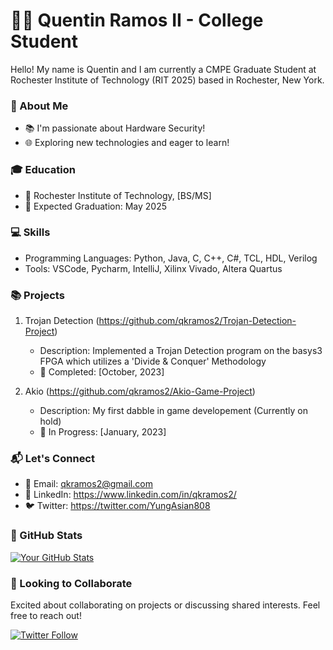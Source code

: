 # 👩‍🎓 Quentin Ramos II - College Student

Hello! My name is Quentin and I am currently a CMPE Graduate Student at Rochester Institute of Technology (RIT 2025) based in Rochester, New York.

### 🌱 About Me

- 📚 I'm passionate about Hardware Security!
- 🌐 Exploring new technologies and eager to learn!

### 🎓 Education

- 🏫 Rochester Institute of Technology, [BS/MS]
- 📆 Expected Graduation: May 2025

### 💻 Skills

- Programming Languages: Python, Java, C, C++, C#, TCL, HDL, Verilog
- Tools: VSCode, Pycharm, IntelliJ, Xilinx Vivado, Altera Quartus

### 📚 Projects

1. Trojan Detection (https://github.com/qkramos2/Trojan-Detection-Project)
   - Description: Implemented a Trojan Detection program on the basys3 FPGA which utilizes a 'Divide & Conquer' Methodology
   - 📅 Completed: [October, 2023]

2. Akio (https://github.com/qkramos2/Akio-Game-Project)
   - Description: My first dabble in game developement (Currently on hold)
   - 📅 In Progress: [January, 2023]

### 📬 Let's Connect

- 📧 Email: qkramos2@gmail.com
- 💬 LinkedIn: https://www.linkedin.com/in/qkramos2/
- 🐦 Twitter: https://twitter.com/YungAsian808

### 🌟 GitHub Stats

[![Your GitHub Stats](https://github-readme-stats.vercel.app/api?username=YourGitHubUsername&show_icons=true&count_private=true&hide=contribs)](https://github.com/anuraghazra/github-readme-stats)

### 🤝 Looking to Collaborate

Excited about collaborating on projects or discussing shared interests. Feel free to reach out!

[![Twitter Follow](https://img.shields.io/twitter/follow/YourTwitterHandle?style=social)](https://twitter.com/YourTwitterHandle)

<!---
qkramos2/qkramos2 is a ✨ special ✨ repository because its `README.md` (this file) appears on your GitHub profile.
You can click the Preview link to take a look at your changes.
--->

